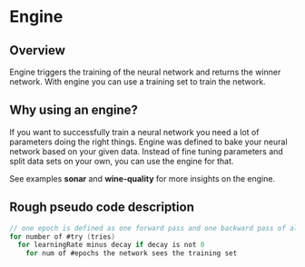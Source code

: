 # Engine

## Overview

Engine triggers the training of the neural network and returns the winner network.
With engine you can use a training set to train the network.

## Why using an engine?

If you want to successfully train a neural network you need a lot of parameters doing the right things.
Engine was defined to bake your neural network based on your given data.
Instead of fine tuning parameters and split data sets on your own, you can use the engine for that.

See examples **sonar** and **wine-quality** for more insights on the engine.

## Rough pseudo code description

```go
// one epoch is defined as one forward pass and one backward pass of all the training examples
for number of #try (tries)
  for learningRate minus decay if decay is not 0
    for num of #epochs the network sees the training set
```
